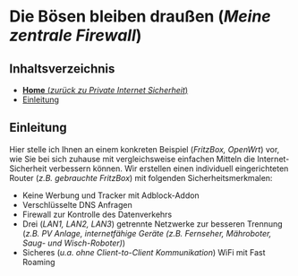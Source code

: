 # Die Bösen bleiben draußen (*Meine zentrale Firewall*)

## Inhaltsverzeichnis
<!-- TOC depthFrom:1 depthTo:6 withLinks:1 updateOnSave:0 orderedList:0 -->

- [**Home** (*zurück zu Private Internet Sicherheit*)](https://github.com/hmielimo/private.internet.sicherheit)
- [Einleitung](#einleitung)


<!-- /TOC -->

## Einleitung

Hier stelle ich Ihnen an einem konkreten Beispiel (*FritzBox, OpenWrt*) vor, wie Sie bei sich zuhause mit vergleichsweise einfachen Mitteln die Internet-Sicherheit verbessern können. Wir erstellen einen individuell eingerichteten Router (*z.B. gebrauchte FritzBox*) mit folgenden Sicherheitsmerkmalen:
- Keine Werbung und Tracker mit Adblock-Addon
- Verschlüsselte DNS Anfragen
- Firewall zur Kontrolle des Datenverkehrs
- Drei (*LAN1, LAN2, LAN3*) getrennte Netzwerke zur besseren Trennung (*z.B. PV Anlage, internetfähige Geräte (z.B. Fernseher, Mähroboter, Saug- und Wisch-Roboter)*)
- Sicheres (*u.a. ohne Client-to-Client Kommunikation*) WiFi mit Fast Roaming
